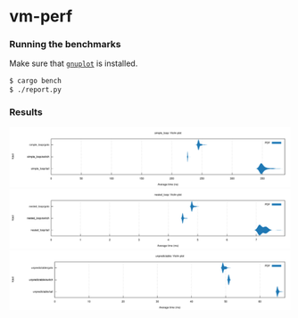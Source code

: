 # vm-perf

### Running the benchmarks

Make sure that [`gnuplot`](http://www.gnuplot.info/) is installed.

```
$ cargo bench
$ ./report.py
```

### Results

<img src="./report/simple_loop.svg" style="background: white">
<img src="./report/nested_loop.svg" style="background: white">
<img src="./report/unpredictable.svg" style="background: white">
